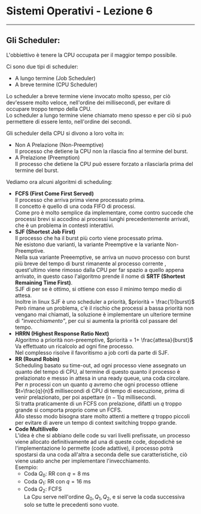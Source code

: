 <script type="text/javascript"
  src="https://cdnjs.cloudflare.com/ajax/libs/mathjax/2.7.0/MathJax.js?config=TeX-AMS_CHTML">
</script>
<script type="text/x-mathjax-config">
  MathJax.Hub.Config({
    tex2jax: {
      inlineMath: [['$','$'], ['\\(','\\)']],
      processEscapes: true},
      jax: ["input/TeX","input/MathML","input/AsciiMath","output/CommonHTML"],
      extensions: ["tex2jax.js","mml2jax.js","asciimath2jax.js","MathMenu.js","MathZoom.js","AssistiveMML.js", "[Contrib]/a11y/accessibility-menu.js"],
      TeX: {
      extensions: ["AMSmath.js","AMSsymbols.js","noErrors.js","noUndefined.js"],
      equationNumbers: {
      autoNumber: "AMS"
      }
    }
  });
</script>

# Sistemi Operativi - Lezione 6  

---
Gli Scheduler:
--------------

L'obbiettivo è tenere la CPU occupata per il maggior tempo possibile.

Ci sono due tipi di scheduler:
- A lungo termine (Job Scheduler)
- A breve termine (CPU Scheduler)

Lo scheduler a breve termine viene invocato molto spesso, per ciò dev'essere molto veloce, nell'ordine dei millisecondi, per evitare di occupare troppo tempo della CPU.  
Lo scheduler a lungo termine viene chiamato meno spesso e per ciò si può permettere di essere lento, nell'ordine dei secondi.  

Gli scheduler della CPU si divono a loro volta in:  
- Non A Prelazione (Non-Preemptive)  
  Il processo che detiene la CPU non la rilascia fino al termine del burst.
- A Prelazione (Preemption)  
  Il processo che detiene la CPU può essere forzato a rilasciarla prima del termine del burst.  

Vediamo ora alcuni algoritmi di scheduling:  
- **FCFS (First Come First Served)**  
  Il processo che arriva prima viene processato prima.  
  Il concetto è quello di una coda FIFO di processi.  
  Come pro è molto semplice da implementare, come contro succede che processi brevi si accodino ai processi lunghi precedentemente arrivati, che è un problema in contesti interattivi.  
- **SJF (Shortest Job First)**  
  Il processo che ha il burst più corto viene processato prima.  
  Ne esistono due varianti, la variante Preemptive e la variante Non-Preemptive.  
  Nella sua variante Preeemptive, se arriva un nuovo processo con burst più breve del tempo di burst rimanente al processo corrente , quest'ultimo viene rimosso dalla CPU per far spazio a quello appena arrivato, in questo caso l'algoritmo prende il nome di **SRTF (Shortest Remaining Time First)**.  
  SJF di per se è ottimo, si ottiene con esso il minimo tempo medio di attesa.  
  Inoltre in linux SJF è uno scheduler a priorità, $priorità = \frac{1}{burst}$  
  Però rimane un problema, c'è il rischio che processi a bassa priorità non vengano mai chiamati, la soluzione è implementare un ulteriore termine di *"invecchiamento"*, per cui si aumenta la priorità col passare del tempo.  
- **HRRN (Highest Response Ratio Next)**  
  Algoritmo a priorità non-preemptive, $priorità = 1+ \frac{attesa}{burst}$  
  Va effettuato un ricalcolo ad ogni fine processo.  
  Nel complesso risolve il favoritismo a job corti da parte di SJF.  
- **RR (Round Robin)**  
  Scheduling basato su time-out, ad ogni processo viene assegnato un quanto del tempo di CPU, al termine di questo quanto il processo è prelazionato e messo in attesa in una ready queue, una coda circolare.  
  Per $n$ processi con un quanto $q$ avremo che ogni processo ottiene $t=\frac{q}{n}$ millisecondi di CPU di tempo di esecuzione, prima di venir prelazionato, per poi aspettare $(n-1)q$ millisecondi.  
  Si tratta praticamente di un FCFS con prelazione, difatti un $q$ troppo grande si comporta proprio come un FCFS.  
  Allo stesso modo bisogna stare molto attenti a mettere $q$ troppo piccoli per evitare di avere un tempo di context switching troppo grande.  
- **Code Multilivello**  
  L'idea è che si abbiano delle code su vari livelli prefissate, un processo viene allocato definitivamente ad una di queste code, dopodichè se l'implementazione lo permette (code adattive), il processo potrà spostarsi da una coda all'altra a seconda delle sue caratteristiche, ciò viene usato anche per implementare l'invecchiamento.  
  Esempio:  
  - Coda $Q_0$: RR con $q=8$ ms  
  - Coda $Q_1$: RR con $q=16$ ms  
  - Coda $Q_2$: FCFS  
  La Cpu serve nell'ordine $Q_0, Q_1, Q_2$, e si serve la coda successiva solo se tutte le precedenti sono vuote.  


